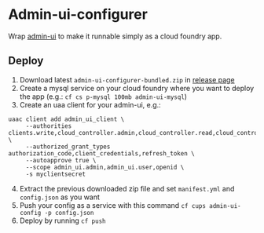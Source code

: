 # Admin-ui-configurer

Wrap [admin-ui](https://github.com/cloudfoundry-incubator/admin-ui) to make it runnable simply as a cloud foundry app.

## Deploy

1. Download latest `admin-ui-configurer-bundled.zip` in [release page](https://github.com/orange-cloudfoundry/admin-ui-configurer/releases)
2. Create a mysql service on your cloud foundry where you want to deploy the app (e.g.: `cf cs p-mysql 100mb admin-ui-mysql`)
3. Create an uaa client for your admin-ui, e.g.:
```
uaac client add admin_ui_client \
     --authorities clients.write,cloud_controller.admin,cloud_controller.read,cloud_controller.write,doppler.firehose,openid,scim.read,scim.write,sps.write \
     --authorized_grant_types authorization_code,client_credentials,refresh_token \
     --autoapprove true \
     --scope admin_ui.admin,admin_ui.user,openid \
     -s myclientsecret
```
4. Extract the previous downloaded zip file and set `manifest.yml` and `config.json` as you want
5. Push your config as a service with this command `cf cups admin-ui-config -p config.json`
6. Deploy by running `cf push`